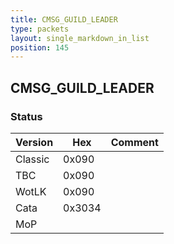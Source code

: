 ```yaml
---
title: CMSG_GUILD_LEADER
type: packets
layout: single_markdown_in_list
position: 145
---
```


## CMSG_GUILD_LEADER

### Status

Version    | Hex        | Comment
---------- | ---------- | ---------- 
Classic    | 0x090      |
TBC        | 0x090      |
WotLK      | 0x090      |
Cata       | 0x3034     |
MoP        |            |